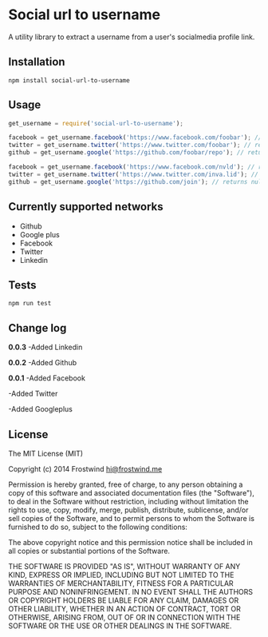 Social url to username
=========

A utility library to extract a username from a user's socialmedia profile link.

Installation
----

`npm install social-url-to-username`

Usage
----

```javascript
get_username = require('social-url-to-username');

facebook = get_username.facebook('https://www.facebook.com/foobar'); // returns foobar
twitter = get_username.twitter('https://www.twitter.com/foobar'); // returns foobar
github = get_username.google('https://github.com/foobar/repo'); // returns foobar

facebook = get_username.facebook('https://www.facebook.com/nvld'); // returns null (invalid)
twitter = get_username.twitter('https://www.twitter.com/inva.lid'); // returns null (invalid)
github = get_username.google('https://github.com/join'); // returns null (invalid)
```

Currently supported networks
----

- Github
- Google plus
- Facebook
- Twitter
- Linkedin

Tests
----

`npm run test`

Change log
----

**0.0.3**
-Added Linkedin

**0.0.2**
-Added Github

**0.0.1**
-Added Facebook

-Added Twitter

-Added Googleplus

License
----

The MIT License (MIT)

Copyright (c) 2014 Frostwind <hi@frostwind.me>

Permission is hereby granted, free of charge, to any person obtaining a copy
of this software and associated documentation files (the "Software"), to deal
in the Software without restriction, including without limitation the rights
to use, copy, modify, merge, publish, distribute, sublicense, and/or sell
copies of the Software, and to permit persons to whom the Software is
furnished to do so, subject to the following conditions:

The above copyright notice and this permission notice shall be included in all
copies or substantial portions of the Software.

THE SOFTWARE IS PROVIDED "AS IS", WITHOUT WARRANTY OF ANY KIND, EXPRESS OR
IMPLIED, INCLUDING BUT NOT LIMITED TO THE WARRANTIES OF MERCHANTABILITY,
FITNESS FOR A PARTICULAR PURPOSE AND NONINFRINGEMENT. IN NO EVENT SHALL THE
AUTHORS OR COPYRIGHT HOLDERS BE LIABLE FOR ANY CLAIM, DAMAGES OR OTHER
LIABILITY, WHETHER IN AN ACTION OF CONTRACT, TORT OR OTHERWISE, ARISING FROM,
OUT OF OR IN CONNECTION WITH THE SOFTWARE OR THE USE OR OTHER DEALINGS IN THE
SOFTWARE.
